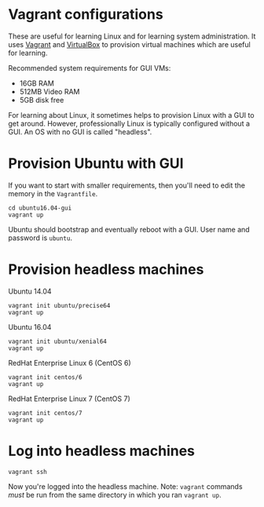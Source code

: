 # Vagrant configurations

These are useful for learning Linux and for learning system administration.  It
uses [Vagrant][vagrant] and [VirtualBox][vbox] to provision virtual machines
which are useful for learning.

Recommended system requirements for GUI VMs:

* 16GB RAM
* 512MB Video RAM
* 5GB disk free

For learning about Linux, it sometimes helps to provision Linux with a GUI to
get around.  However, professionally Linux is typically configured without a
GUI.  An OS with no GUI is called "headless".

# Provision Ubuntu with GUI

If you want to start with smaller requirements, then you'll need to edit the
memory in the `Vagrantfile`.

    cd ubuntu16.04-gui
    vagrant up

Ubuntu should bootstrap and eventually reboot with a GUI.  User name and
password is `ubuntu`.

# Provision headless machines

Ubuntu 14.04

    vagrant init ubuntu/precise64
    vagrant up

Ubuntu 16.04

    vagrant init ubuntu/xenial64
    vagrant up

RedHat Enterprise Linux 6 (CentOS 6)

    vagrant init centos/6
    vagrant up

RedHat Enterprise Linux 7 (CentOS 7)

    vagrant init centos/7
    vagrant up

# Log into headless machines

    vagrant ssh

Now you're logged into the headless machine.  Note: `vagrant` commands _must_ be
run from the same directory in which you ran `vagrant up`.

[vagrant]: https://www.vagrantup.com/
[vbox]: https://www.virtualbox.org/

